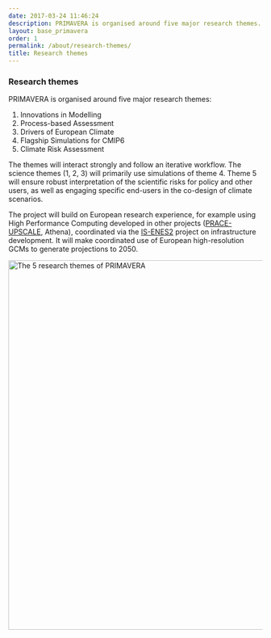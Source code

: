 ```yaml
---
date: 2017-03-24 11:46:24
description: PRIMAVERA is organised around five major research themes.
layout: base_primavera
order: 1
permalink: /about/research-themes/
title: Research themes
---
```


<h3>Research themes</h3>
<p>PRIMAVERA is organised around five major research themes:</p>
<ol>
<li>Innovations in Modelling</li>
<li>Process-based Assessment</li>
<li>Drivers of European Climate</li>
<li>Flagship Simulations for CMIP6</li>
<li>Climate Risk Assessment</li>
</ol>
<p>The themes will interact strongly and follow an iterative workflow. The science themes (1, 2, 3) will primarily use simulations of theme 4. Theme 5 will ensure robust interpretation of the scientific risks for policy and other users, as well as engaging specific end-users in the co-design of climate scenarios.</p>
<p>The project will build on European research experience, for example using High Performance Computing developed in other projects (<a href="http://proj.badc.rl.ac.uk/upscale">PRACE-UPSCALE</a>, Athena), coordinated via the <a href="https://is.enes.org/">IS-ENES2</a> project on infrastructure development. It will make coordinated use of European high-resolution GCMs to generate projections to 2050.</p>
<p></p>
<p><img alt="The 5 research themes of PRIMAVERA" height="732" src="{{ site.baseurl }}/assets/media/uploads/Documents/project/researchtheme_tiefighter.png" title="The 5 research themes of PRIMAVERA" width="956"></p>
